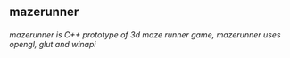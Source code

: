 ## mazerunner

###### mazerunner is C++ prototype of 3d maze runner game, mazerunner uses opengl, glut and winapi
